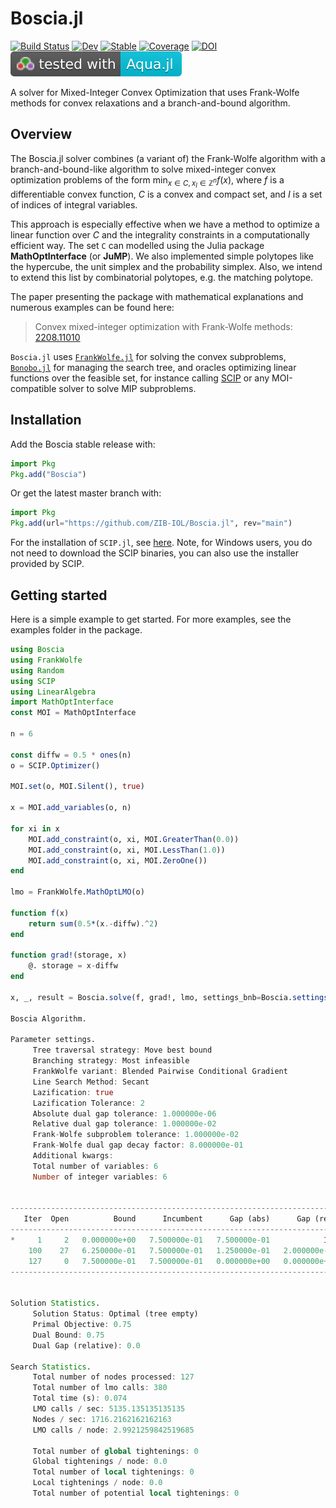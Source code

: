 # Boscia.jl

[![Build Status](https://github.com/ZIB-IOL/Boscia.jl/workflows/CI/badge.svg)](https://github.com/ZIB-IOL/Boscia.jl/actions)
[![Dev](https://img.shields.io/badge/docs-dev-blue.svg)](https://zib-iol.github.io/Boscia.jl/dev/)
[![Stable](https://img.shields.io/badge/docs-stable-blue.svg)](https://zib-iol.github.io/Boscia.jl/stable/)
[![Coverage](https://codecov.io/gh/ZIB-IOL/Boscia.jl/branch/main/graph/badge.svg)](https://codecov.io/gh/ZIB-IOL/Boscia.jl)
[![DOI](https://zenodo.org/badge/DOI/10.5281/zenodo.12720675.svg)](https://doi.org/10.5281/zenodo.12720675)
[![Aqua QA](https://raw.githubusercontent.com/JuliaTesting/Aqua.jl/master/badge.svg)](https://github.com/JuliaTesting/Aqua.jl)

A solver for Mixed-Integer Convex Optimization that uses Frank-Wolfe methods for convex relaxations and a branch-and-bound algorithm.

## Overview

The Boscia.jl solver combines (a variant of) the Frank-Wolfe algorithm with a branch-and-bound-like algorithm to solve mixed-integer convex optimization problems of the form
$\min_{x ∈ C, x_I ∈ \mathbb{Z}^n} f(x)$,
where $f$ is a differentiable convex function, $C$ is a convex and compact set, and $I$ is a set of indices of integral variables.

This approach is especially effective when we have a method to optimize a linear function over $C$ and the integrality constraints in a computationally efficient way.
The set `C` can modelled using the Julia package **MathOptInterface** (or **JuMP**). 
We also implemented simple polytopes like the hypercube, the unit simplex and the probability simplex. Also, we intend to extend this list by combinatorial polytopes, e.g. the matching polytope.

The paper presenting the package with mathematical explanations and numerous examples can be found here:

> Convex mixed-integer optimization with Frank-Wolfe methods: [2208.11010](https://arxiv.org/abs/2208.11010)

`Boscia.jl` uses [`FrankWolfe.jl`](https://github.com/ZIB-IOL/FrankWolfe.jl) for solving the convex subproblems, [`Bonobo.jl`](https://github.com/Wikunia/Bonobo.jl) for managing the search tree, and oracles optimizing linear functions over the feasible set, for instance calling [SCIP](https://scipopt.org) or any MOI-compatible solver to solve MIP subproblems.

## Installation

Add the Boscia stable release with:

```julia
import Pkg
Pkg.add("Boscia")
```

Or get the latest master branch with:
```julia
import Pkg
Pkg.add(url="https://github.com/ZIB-IOL/Boscia.jl", rev="main")
```

For the installation of `SCIP.jl`, see [here](https://github.com/scipopt/SCIP.jl).
Note, for Windows users, you do not need to download the SCIP binaries, you can also use the installer provided by SCIP.


## Getting started

Here is a simple example to get started. For more examples, see the examples folder in the package.


```julia
using Boscia
using FrankWolfe
using Random
using SCIP
using LinearAlgebra
import MathOptInterface
const MOI = MathOptInterface

n = 6

const diffw = 0.5 * ones(n)
o = SCIP.Optimizer()

MOI.set(o, MOI.Silent(), true)

x = MOI.add_variables(o, n)

for xi in x
    MOI.add_constraint(o, xi, MOI.GreaterThan(0.0))
    MOI.add_constraint(o, xi, MOI.LessThan(1.0))
    MOI.add_constraint(o, xi, MOI.ZeroOne())
end

lmo = FrankWolfe.MathOptLMO(o)

function f(x)
    return sum(0.5*(x.-diffw).^2)
end

function grad!(storage, x)
    @. storage = x-diffw
end

x, _, result = Boscia.solve(f, grad!, lmo, settings_bnb=Boscia.settings_bnb(verbose = true))

Boscia Algorithm.

Parameter settings.
	 Tree traversal strategy: Move best bound
	 Branching strategy: Most infeasible
	 FrankWolfe variant: Blended Pairwise Conditional Gradient
	 Line Search Method: Secant
	 Lazification: true
	 Lazification Tolerance: 2
	 Absolute dual gap tolerance: 1.000000e-06
	 Relative dual gap tolerance: 1.000000e-02
	 Frank-Wolfe subproblem tolerance: 1.000000e-02
	 Frank-Wolfe dual gap decay factor: 8.000000e-01
	 Additional kwargs: 
	 Total number of variables: 6
	 Number of integer variables: 6


-----------------------------------------------------------------------------------------------------------------------------------------------------------------------------
   Iter  Open          Bound      Incumbent      Gap (abs)      Gap (rel)       Time (s)      Nodes/sec      FW (ms)   LMO (ms)  LMO (calls c)   FW (its) #activeset  #shadow
-----------------------------------------------------------------------------------------------------------------------------------------------------------------------------
*     1     2   0.000000e+00   7.500000e-01   7.500000e-01            Inf   2.000000e-03   1.500000e+03            1          1              4          2        1        0
    100    27   6.250000e-01   7.500000e-01   1.250000e-01   2.000000e-01   6.400000e-02   1.984375e+03            0          0            326          0        1        0
    127     0   7.500000e-01   7.500000e-01   0.000000e+00   0.000000e+00   7.300000e-02   1.739726e+03            0          0            380          0        1        0
-----------------------------------------------------------------------------------------------------------------------------------------------------------------------------


Solution Statistics.
	 Solution Status: Optimal (tree empty)
	 Primal Objective: 0.75
	 Dual Bound: 0.75
	 Dual Gap (relative): 0.0

Search Statistics.
	 Total number of nodes processed: 127
	 Total number of lmo calls: 380
	 Total time (s): 0.074
	 LMO calls / sec: 5135.135135135135
	 Nodes / sec: 1716.2162162162163
	 LMO calls / node: 2.9921259842519685

	 Total number of global tightenings: 0
	 Global tightenings / node: 0.0
	 Total number of local tightenings: 0
	 Local tightenings / node: 0.0
	 Total number of potential local tightenings: 0
```
